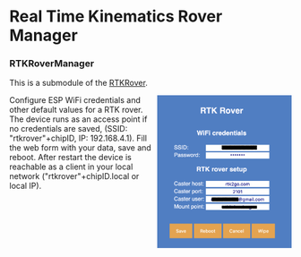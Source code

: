 # Real Time Kinematics Rover Manager
### RTKRoverManager

This is a submodule of the [RTKRover](https://github.com/audio-communication-group/RTKRover).

<img align="right" src="./screenshots/rtkrover.png" width="240"/>

Configure ESP WiFi credentials and other default values for a RTK rover. 
The device runs as an access point if no credentials are saved, (SSID: 
"rtkrover"+chipID, IP: 192.168.4.1). 
Fill the web form with your data, save and reboot. 
After restart the device is reachable as a client in your local network 
("rtkrover"+chipID.local or local IP).

